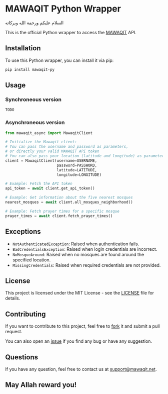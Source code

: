 # MAWAQIT Python Wrapper

‏السلام عليكم ورحمة الله وبركاته

This is the official Python wrapper to access the [MAWAQIT](https://mawaqit.net) API.

## Installation

To use this Python wrapper, you can install it via pip:

```bash
pip install mawaqit-py
```

## Usage

### Synchroneous version

`TODO`

### Asynchroneous version

```python
from mawaqit_async import MawaqitClient

# Initialize the Mawaqit client:
# You can pass the username and password as parameters,
# or directly your valid MAWAQIT API token
# You can also pass your location (latitude and longitude) as parameters to get the nearest mosques
client = MawaqitClient(username=USERNAME,
                       password=PASSWORD,
                       latitude=LATITUDE,
                       longitude=LONGITUDE)

# Example: Fetch the API token
api_token = await client.get_api_token()

# Example: Get information about the five nearest mosques
nearest_mosques = await client.all_mosques_neighborhood()

# Example: Fetch prayer times for a specific mosque
prayer_times = await client.fetch_prayer_times()
```

## Exceptions

- `NotAuthenticatedException`: Raised when authentication fails.
- `BadCredentialsException`: Raised when login credentials are incorrect.
- `NoMosqueAround`: Raised when no mosques are found around the specified location.
- `MissingCredentials`: Raised when required credentials are not provided.


## License

This project is licensed under the MIT License - see the [LICENSE](LICENSE) file for details.


## Contributing

If you want to contribute to this project, feel free to [fork](https://github.com/mawaqit/mawaqit-py/fork) it and submit a pull request.

You can also open an [issue](https://github.com/mawaqit/mawaqit-py/issues/new) if you find any bug or have any suggestion.


## Questions

If you have any question, feel free to contact us at [support@mawaqit.net](mailto:support@mawaqit.net).


## May Allah reward you!





